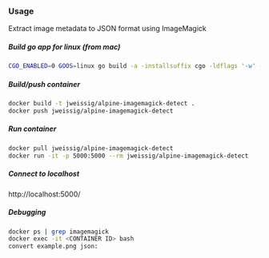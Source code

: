 ### Usage

Extract image metadata to JSON format using ImageMagick

##### Build go app for linux (from mac)

```sh
CGO_ENABLED=0 GOOS=linux go build -a -installsuffix cgo -ldflags '-w' -o web ./main.go
```

##### Build/push container

```sh
docker build -t jweissig/alpine-imagemagick-detect .
docker push jweissig/alpine-imagemagick-detect
```

##### Run container

```sh
docker pull jweissig/alpine-imagemagick-detect
docker run -it -p 5000:5000 --rm jweissig/alpine-imagemagick-detect
```

##### Connect to localhost

http://localhost:5000/

##### Debugging

```sh
docker ps | grep imagemagick
docker exec -it <CONTAINER ID> bash
convert example.png json:
```
